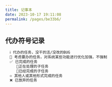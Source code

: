 ```yaml
---
title: 记事本
date: 2023-10-17 19:11:08
permalink: /pages/be33b6/
---
```


## 代办符号记录 

```latex
  ℹ 代办的任务，没干的活/没改的BUG
  🚩 考虑要办的任务，对系统某些功能进行优化加强，不强制
  ✅ 已完成的任务
     🔻正在处理的子任务
     🔹已经完成的子任务
  ♾ 其他人或其他形式完成的任务
  ❌ 已放弃的任务
```
